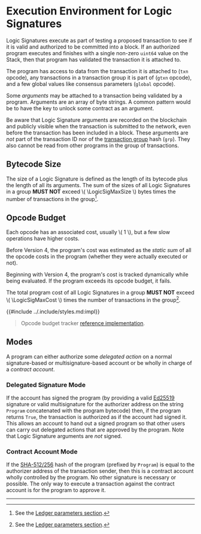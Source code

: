 $$
\newcommand \LogicSig {\mathrm{LSig}}
\newcommand \LogicSigMaxSize {\LogicSig_\max}
\newcommand \LogicSigMaxCost {\LogicSig_{c,\max}}
$$

# Execution Environment for Logic Signatures

Logic Signatures execute as part of testing a proposed transaction to see if it is
valid and authorized to be committed into a block. If an authorized program executes
and finishes with a single non-zero `uint64` value on the Stack, then that program
has validated the transaction it is attached to.

The program has access to data from the transaction it is attached to (`txn` opcode),
any transactions in a transaction group it is part of (`gtxn` opcode), and a few global
values like consensus parameters (`global` opcode).

Some _arguments_ may be attached to a transaction being validated by a program. Arguments
are an array of byte strings. A common pattern would be to have the key to unlock
some contract as an argument.

Be aware that Logic Signature arguments are recorded on the blockchain and publicly
visible when the transaction is submitted to the network, even before the transaction
has been included in a block. These arguments are _not_ part of the transaction ID
nor of the [transaction group]() hash (`grp`). They also cannot be read from other
programs in the group of transactions.

## Bytecode Size

The size of a Logic Signature is defined as the length of its bytecode plus the length
of all its arguments. The sum of the sizes of all Logic Signatures in a group **MUST
NOT** exceed \\( \LogicSigMaxSize \\) bytes times the number of transactions in the
group[^1].

## Opcode Budget

Each opcode has an associated cost, usually \\( 1 \\), but a few slow operations
have higher costs.

Before Version 4, the program's cost was estimated as the _static sum_ of all the
opcode costs in the program (whether they were actually executed or not).

Beginning with Version 4, the program's cost is tracked dynamically while being
evaluated. If the program exceeds its opcode budget, it fails.

The total program cost of all Logic Signatures in a group **MUST NOT** exceed \\( \LogicSigMaxCost \\)
times the number of transactions in the group[^1].

{{#include ../.include/styles.md:impl}}
> Opcode budget tracker [reference implementation](https://github.com/algorand/go-algorand/blob/7e562c35b02289ca95114b4b3a20a7dc2df79018/data/transactions/logic/eval.go#L1491).

## Modes

A program can either authorize some _delegated action_ on a normal signature-based
or multisignature-based account or be wholly in charge of a _contract account_.

### Delegated Signature Mode

If the account has signed the program (by providing a valid [Ed25519](../crypto/crypto-ed25519.md)
signature or valid multisignature for the authorizer address on the string `Program`
concatenated with the program bytecode) then, if the program returns `True`, the
transaction is authorized as if the account had signed it. This allows an account
to hand out a signed program so that other users can carry out delegated actions
that are approved by the program. Note that Logic Signature arguments are _not_
signed.

### Contract Account Mode

If the [SHA-512/256](../crypto/crypto-sha512-256.md) hash of the program (prefixed by
`Program`) is equal to the authorizer address of the transaction sender, then this
is a contract account wholly controlled by the program. No other signature is necessary
or possible. The only way to execute a transaction against the contract account is
for the program to approve it.

---

[^1]: See the [Ledger parameters section]().
